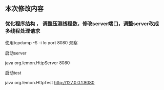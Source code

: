 ## 本次修改内容

### 优化程序结构 ， 调整压测线程数，修改server端口，调整server改成多线程处理请求
使用tcpdump -S -i lo port 8080 观察 

启动server 

java org.lemon.HttpServer 8080

启动test

java org.lemon.HttpTest http://127.0.0.1:8080


